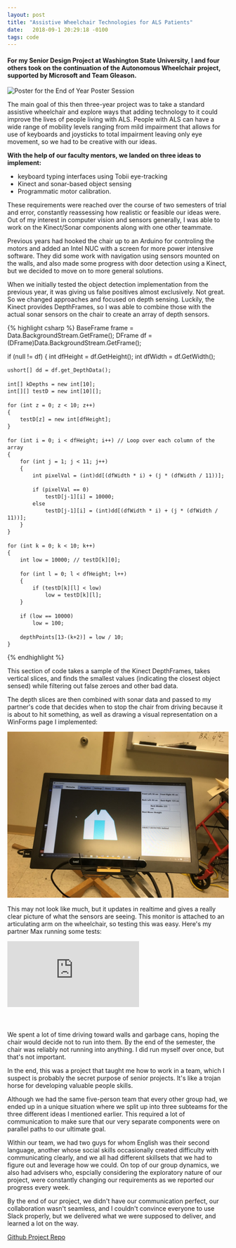 ```yaml
---
layout: post
title: "Assistive Wheelchair Technologies for ALS Patients"
date:   2018-09-1 20:29:18 -0100
tags: code
---
```


#### For my Senior Design Project at Washington State University, I and four others took on the continuation of the Autonomous Wheelchair project, supported by Microsoft and Team Gleason.

![Poster for the End of Year Poster Session](/assets/images/Eris-Poster.png)

The main goal of this then three-year project was to take a standard assistive wheelchair and explore ways
that adding technology to it could improve the lives of people living with ALS. People with ALS can have a wide range of mobility levels ranging from mild impairment that allows for use of keyboards and joysticks to total impairment leaving only eye movement, so we had to be creative
with our ideas.

**With the help of our faculty mentors, we landed on three ideas to implement:**
- keyboard typing interfaces using Tobii eye-tracking
- Kinect and sonar-based object sensing
- Programmatic motor calibration. 

These requirements were reached over the course of two semesters of trial and error, constantly reassessing
how realistic or feasible our ideas were. Out of my interest in computer vision and sensors generally, I was
able to work on the Kinect/Sonar components along with one other teammate.

Previous years had hooked the chair up to
an Arduino for controling the motors and added an Intel NUC with a screen for more power intensive software. They did some work
with navigation using sensors mounted on the walls, and also made some progress with door detection using a Kinect, but
we decided to move on to more general solutions.  

When we initially tested the object detection implementation from the previous year, it was giving us false
positives almost exclusively. Not great. So we changed approaches and focused on depth sensing. Luckily, the
Kinect provides DepthFrames, so I was able to combine those with the actual sonar sensors on the chair to
create an array of depth sensors.

{% highlight csharp %}
BaseFrame frame = Data.BackgroundStream.GetFrame();
DFrame df = (DFrame)Data.BackgroundStream.GetFrame();

if (null != df)
{
    int dfHeight = df.GetHeight();
    int dfWidth = df.GetWidth();

    ushort[] dd = df.get_DepthData();

    int[] kDepths = new int[10];
    int[][] testD = new int[10][];

    for (int z = 0; z < 10; z++)
    {
        testD[z] = new int[dfHeight];
    }

    for (int i = 0; i < dfHeight; i++) // Loop over each column of the array
    {
        for (int j = 1; j < 11; j++)
        {
            int pixelVal = (int)dd[(dfWidth * i) + (j * (dfWidth / 11))];

            if (pixelVal == 0)
                testD[j-1][i] = 10000;
            else
                testD[j-1][i] = (int)dd[(dfWidth * i) + (j * (dfWidth / 11))];
        }
    }

    for (int k = 0; k < 10; k++)
    {
        int low = 10000; // testD[k][0];

        for (int l = 0; l < dfHeight; l++)
        {
            if (testD[k][l] < low)
                low = testD[k][l];
        }

        if (low == 10000)
            low = 100;

        depthPoints[13-(k+2)] = low / 10;
    }
{% endhighlight %}


This section of code takes a sample of the Kinect DepthFrames, takes vertical slices, and finds the smallest values (indicating the closest object sensed) while filtering out false zeroes and other bad data.

The depth slices are then combined with sonar data and passed to my partner's code that decides when to stop the chair from driving because it is about to hit something, as well as drawing a visual representation on a WinForms page I implemented:  

  



![Sonar Display](/assets/images/monitor.jpg)

This may not look like much, but it updates in realtime and gives a really clear picture of what the sensors
are seeing. This monitor is attached to an articulating arm on the wheelchair, so testing this was easy. Here's my partner Max running some tests:

<div style="width: 100%; margin: auto auto 10% auto;">
	<div class="ytcontainer">
		<iframe class="ytframe" src="http://www.youtube.com/embed/FQMp4DiPP_E"
		 frameborder="0" allowfullscreen></iframe>
	</div>
</div>

We spent a lot of time driving toward walls and garbage cans, hoping the chair would decide not to run into them. By the end of the semester, the chair was reliably not running into anything. I did run myself over once, but that's not important.

In the end, this was a project that taught me how to work in a team, which I suspect is probably the secret purpose of senior projects. It's like a trojan horse for developing valuable people
skills.

Although we had the same five-person team that every other group had, we ended up in a unique 
situation where we split up into three subteams for the three different ideas I mentioned earlier.
This required a lot of communication to make sure that our very separate components were on parallel paths to our ultimate goal.

Within our team, we had two guys for whom English was their second language, another whose social skills occasionally created difficulty with communicating clearly, and we all had different skillsets that we had to figure out and leverage how we could. On top of our group dynamics, we also had advisers who, espcially considering the exploratory nature of our project, were constantly changing our requirements as we reported our progress every week.


By the end of our project, we didn't have our communication perfect, our collaboration wasn't seamless, and I couldn't convince everyone to use Slack properly, but we delivered what we were supposed to deliver, and learned a lot on the way. 



[Github Project Repo](http://www.github.com)

























